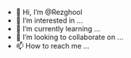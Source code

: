 - 👋 Hi, I’m @Rezghool
- 👀 I’m interested in ...
- 🌱 I’m currently learning ...
- 💞️ I’m looking to collaborate on ...
- 📫 How to reach me ...

<!---
Rezghool/Rezghool is a ✨ special ✨ repository because its `README.md` (this file) appears on your GitHub profile.
You can click the Preview link to take a look at your changes.
--->
